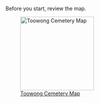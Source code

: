 
Before you start, review the map.

<a href="http://www.fotc.org.au/toowong_map.jpg" title="Click to expand. Press back to return to this page.">
  <figure>
    <img src="http://www.fotc.org.au/toowong_map.jpg" alt="Toowong Cemetery Map" style="height:200px;">
    <figcaption>Toowong Cemetery Map</figcaption>
  </figure>
</a>

<!-- 
- Add coloured gradient and slope direction to map - https://www.plotaroute.com/tip/15/how-to-show-gradients-on-a-route-map
- Add route
- Add plots
- Add points of interest
-->

